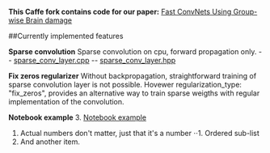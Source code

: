 **This Caffe fork contains code for our paper:**
[Fast ConvNets Using Group-wise Brain damage](http://www.cv-foundation.org/openaccess/content_cvpr_2016/papers/Lebedev_Fast_ConvNets_Using_CVPR_2016_paper.pdf)

##Currently implemented features

**Sparse convolution**
Sparse convolution on cpu, forward propagation only.
-- [sparse_conv_layer.cpp](https://github.com/vadim-v-lebedev/caffe/blob/master/src/caffe/layers/sparse_conv_layer.cpp)
-- [sparse_conv_layer.hpp](https://github.com/vadim-v-lebedev/caffe/blob/master/include/caffe/layers/sparse_conv_layer.hpp)

**Fix zeros regularizer**
Without backpropagation, straightforward training of sparse convolution layer is not possible. Hovewer regularization_type: "fix_zeros", provides an alternative way to train sparse weigths with regular implementation of the convolution.

**Notebook example**
3. [Notebook example](https://github.com/vadim-v-lebedev/caffe/blob/master/examples/sparse/sparse_convolution_demonstration.ipynb)

1. Actual numbers don't matter, just that it's a number
⋅⋅1. Ordered sub-list
4. And another item.
